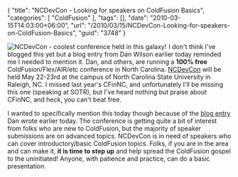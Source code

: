 {
	"title": "NCDevCon - Looking for speakers on ColdFusion Basics",
	"categories": [
		"ColdFusion"
	],
	"tags": [],
	"date": "2010-03-15T14:03:00+06:00",
	"url": "/2010/03/15/NCDevCon-Looking-for-speakers-on-ColdFusion-Basics",
	"guid": "3748"
}

<img src="http://www.raymondcamden.com/images/cfjedi/ncdevcon-logo-sm.png" align="left" style="margin-right: 5px" title="NCDevCon - coolest conference held in this galaxy!" /> I don't think I've blogged this yet but a blog entry from Dan Wilson earlier today reminded me I needed to mention it. Dan, and others, are running a <b>100% free</b> ColdFusion/Flex/AIR/etc conference in North Carolina. <a href="http://www.ncdevcon.com/">NCDevCon</a> will be held May 22-23rd at the campus of North Carolina State University in Raleigh, NC. I missed last year's CFinNC, and unfortunately I'll be missing this one (speaking at SOTR), but I've heard nothing but praise about CFinNC, and heck, you can't beat free.

I wanted to specifically mention this today though because of the <a href="http://www.nodans.com/index.cfm/2010/3/15/Why-you-should-submit-beginnerintermediate-sessions-to-NCDevCon">blog entry</a> Dan wrote earlier today. The conference is getting quite a bit of interest from folks who are new to ColdFusion, but the majority of speaker submissions are on advanced topics. NCDevCon is in need of speakers who can cover introductory/basic ColdFusion topics. Folks, if you are in the area and can make it, <b>it is time to step up</b> and help spread the ColdFusion gospel to the uninitiated! Anyone, with patience and practice, can do a basic presentation. 

<br clear="left" />